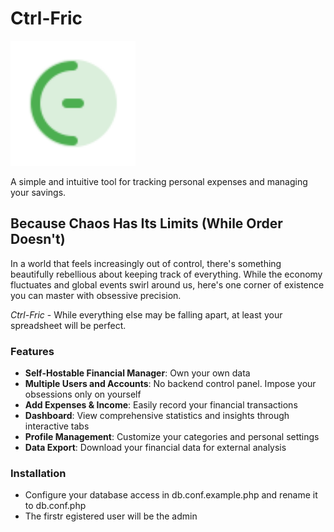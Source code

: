 # Ctrl-Fric

<img src="./res/favicon.svg" alt="Ctrl-Fric logo" width="200"/>

A simple and intuitive tool for tracking personal expenses and managing your savings.

## Because Chaos Has Its Limits (While Order Doesn't)

In a world that feels increasingly out of control, there's something beautifully rebellious about keeping track of everything. While the economy fluctuates and global events swirl around us, here's one corner of existence you can master with obsessive precision.

*Ctrl-Fric* - While everything else may be falling apart, at least your spreadsheet will be perfect.

### Features

- **Self-Hostable Financial Manager**: Own your own data
- **Multiple Users and Accounts**: No backend control panel. Impose your obsessions only on yourself
- **Add Expenses & Income**: Easily record your financial transactions
- **Dashboard**: View comprehensive statistics and insights through interactive tabs
- **Profile Management**: Customize your categories and personal settings
- **Data Export**: Download your financial data for external analysis

### Installation 

- Configure your database access in db.conf.example.php and rename it to db.conf.php
- The firstr egistered user will be the admin



